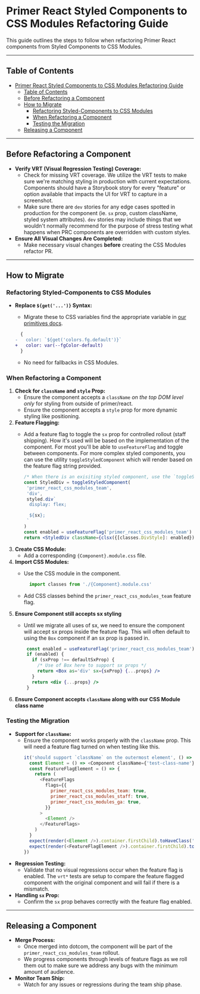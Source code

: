 # Primer React Styled Components to CSS Modules Refactoring Guide

This guide outlines the steps to follow when refactoring Primer React components from Styled Components to CSS Modules.

---

## Table of Contents

- [Primer React Styled Components to CSS Modules Refactoring Guide](#primer-react-styled-components-to-css-modules-refactoring-guide)
  - [Table of Contents](#table-of-contents)
  - [Before Refactoring a Component](#before-refactoring-a-component)
  - [How to Migrate](#how-to-migrate)
    - [Refactoring Styled-Components to CSS Modules](#refactoring-styled-components-to-css-modules)
    - [When Refactoring a Component](#when-refactoring-a-component)
    - [Testing the Migration](#testing-the-migration)
  - [Releasing a Component](#releasing-a-component)

---

## Before Refactoring a Component

- **Verify VRT (Visual Regression Testing) Coverage:**
  - Check for missing VRT coverage. We utilize the VRT tests to make sure we're matching styling in production with current expectations. Components should have a Storybook story for every "feature" or option available that impacts the UI for VRT to capture in a screenshot.
  - Make sure there are `dev` stories for any edge cases spotted in production for the component (ie. `sx` prop, custom className, styled system attributes). `dev` stories may include things that we wouldn't normally recommend for the purpose of stress testing what happens when PRC components are overridden with custom styles.
- **Ensure All Visual Changes Are Completed:**
  - Make necessary visual changes **before** creating the CSS Modules refactor PR.

---

## How to Migrate

### Refactoring Styled-Components to CSS Modules

- **Replace `${get('...')}` Syntax:**
  - Migrate these to CSS variables find the appropriate variable in [our primitives docs](https://primer.style/foundations/primitives/color).

  ```diff
    {
  -   color: `${get('colors.fg.default')}`
  +   color: var(--fgColor-default)
    }
  ```
  - No need for fallbacks in CSS Modules.

### When Refactoring a Component

1. **Check for `className` and `style` Prop:**
   - Ensure the component accepts a `className` *on the top DOM level only* for styling from outside of primer/react.
   - Ensure the component accepts a `style` prop for more dynamic styling like positioning.
2. **Feature Flagging:**
   - Add a feature flag to toggle the `sx` prop for controlled rollout (staff shipping). How it's used will be based on the implementation of the component. For most you'll be able to `useFeatureFlag` and toggle between components. For more complex styled components, you can use the utility `toggleStyledComponent` which will render based on the feature flag string provided.

       ```jsx
       /* When there is an exisiting styled component, use the `toggleStyledComponent` utility. */
       const StyledDiv = toggleStyledComponent(
        'primer_react_css_modules_team',
        'div',
        styled.div`
         display: flex;

         ${sx};
        `
       )
       const enabled = useFeatureFlag('primer_react_css_modules_team')
       return <StyledDiv className={clsx({[classes.DivStyle]: enabled})} {...props} />
       ```
3. **Create CSS Module:**
   - Add a corresponding `{Component}.module.css` file.
4. **Import CSS Modules:**
   - Use the CSS module in the component.

      ```js
        import classes from './{Component}.module.css'
      ```
   - Add CSS classes behind the `primer_react_css_modules_team` feature flag.
5. **Ensure Component still accepts sx styling**
   - Until we migrate all uses of sx, we need to ensure the component will accept sx props inside the feature flag. This will often default to using the `Box` component if an sx prop is passed in.

     ```jsx
      const enabled = useFeatureFlag('primer_react_css_modules_team')
      if (enabled) {
        if (sxProp !== defaultSxProp) {
          /* Use of Box here to support sx props */
          return <Box as='div' sx={sxProp} {...props} />
        }
        return <div {...props} />
      }
     ```
6. **Ensure Component accepts `className` along with our CSS Module class name**

### Testing the Migration

- **Support for `className`:**
  - Ensure the component works properly with the `className` prop. This will need a feature flag turned on when testing like this.
    ```js
    it('should support `className` on the outermost element', () => {
      const Element = () => <Component className={'test-class-name'} />
      const FeatureFlagElement = () => {
        return (
          <FeatureFlags
            flags={{
              primer_react_css_modules_team: true,
              primer_react_css_modules_staff: true,
              primer_react_css_modules_ga: true,
            }}
          >
            <Element />
          </FeatureFlags>
        )
      }
      expect(render(<Element />).container.firstChild).toHaveClass('test-class-name')
      expect(render(<FeatureFlagElement />).container.firstChild).toHaveClass('test-class-name')
    })
    ```
- **Regression Testing:**
  - Validate that no visual regressions occur when the feature flag is enabled. The `vrt*` tests are setup to compare the feature flagged component with the original component and will fail if there is a mismatch.
- **Handling `sx` Prop:**
  - Confirm the `sx` prop behaves correctly with the feature flag enabled.

---

## Releasing a Component

- **Merge Process:**
  - Once merged into dotcom, the component will be part of the `primer_react_css_modules_team` rollout.
  - We progress components through levels of feature flags as we roll them out to make sure we address any bugs with the minimum amount of audience.
- **Monitor Team Ship:**
  - Watch for any issues or regressions during the team ship phase.
